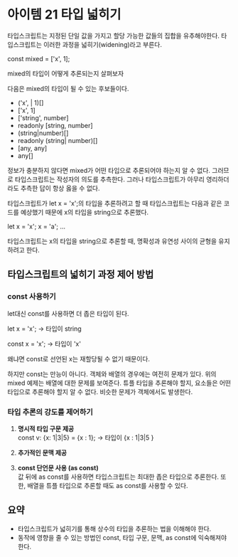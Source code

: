 # 아이템 21 타입 넓히기

타입스크립트는 지정된 단일 값을 가지고 할당 가능한 값들의 집합을 유추해야한다. 타입스크립트는 이러한 과정을 넓히기(widening)라고 부른다.

const mixed = ['x', 1];

mixed의 타입이 어떻게 추론되는지 살펴보자

다음은 mixed의 타입이 될 수 있는 후보들이다.
- ('x', | 1)[]
- ['x', 1]
- ['string', number]
- readonly [string, number]
- (string|number)[] 
- readonly (string|
number)[]
- [any, any]
- any[]

정보가 충분하지 않다면 mixed가 어떤 타입으로 추론되어야 하는지 알 수 없다. 그러므로 타입스크립트는 작성자의 의도를 추측한다. 그러나 타입스크립트가 아무리 영리하더라도 추측한 답이 항상 옳을 수 없다.

타입스크립트가 let x = 'x';의 타입을 추론하려고 할 때 타입스크립트는 다음과 같은 코드를 예상했기 때문에 x의 타입을 string으로 추론했다.

let x = 'x';
x = 'a';
...

타입스크립트는 x의 타입을 string으로 추론할 때, 명확성과 유연성 사이의 균형을 유지하려고 한다.

## 타입스크립트의 넓히기 과정 제어 방법

### const 사용하기
let대신 const를 사용하면 더 좁은 타입이 된다.

let x = 'x'; -> 타입이 string

const x = 'x';
-> 타입이 'x'

왜냐면 const로 선언된 x는 재할당될 수 없기 때문이다.

하지만 const는 만능이 아니다. 객체와 배열의 경우에는 여전히 문제가 있다. 위의 mixed 예제는 배열에 대한 문제를 보여준다. 튜플 타입을 추론해야 할지, 요소들은 어떤 타입으로 추론해야 할지 알 수 없다. 비슷한 문제가 객체에서도 발생한다.

### 타입 추론의 강도를 제어하기

1. **명시적 타입 구문 제공** <br>
const v: {x: 1|3|5} = {x : 1}; -> 타입이 {x : 1|3|5 }

2. **추가적인 문맥 제공**
3. **const 단언문 사용 (as const)**<br>
값 뒤에 as const를 사용하면 타입스크립트는 최대한 좁은 타입으로 추론한다. 또한, 배열을 튜플 타입으로 추론할 때도 as const를 사용할 수 있다.

## 요약
- 타입스크립트가 넓히기를 통해 상수의 타입을 추론하는 법을 이해해야 한다.
- 동작에 영향을 줄 수 있는 방법인 const, 타입 구문, 문맥, as const에 익숙해져야 한다.
